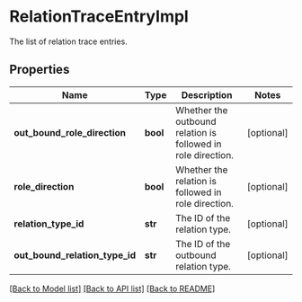# RelationTraceEntryImpl

The list of relation trace entries.
## Properties
Name | Type | Description | Notes
------------ | ------------- | ------------- | -------------
**out_bound_role_direction** | **bool** | Whether the outbound relation is followed in role direction. | [optional] 
**role_direction** | **bool** | Whether the relation is followed in role direction. | [optional] 
**relation_type_id** | **str** | The ID of the relation type. | [optional] 
**out_bound_relation_type_id** | **str** | The ID of the outbound relation type. | [optional] 

[[Back to Model list]](../README.md#documentation-for-models) [[Back to API list]](../README.md#documentation-for-api-endpoints) [[Back to README]](../README.md)


